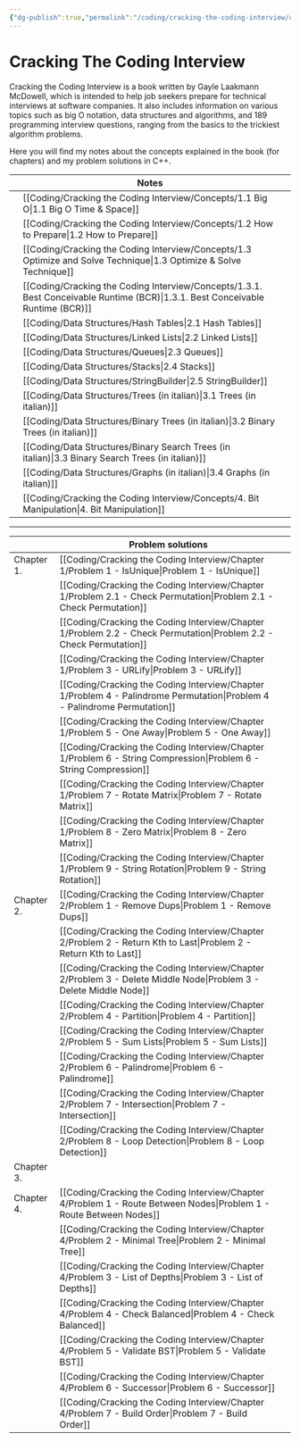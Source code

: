 ```yaml
---
{"dg-publish":true,"permalink":"/coding/cracking-the-coding-interview/cracking-the-coding-interview/","created":"2023-01-24T23:11:33.151+01:00","updated":"2023-02-23T23:50:13.631+01:00"}
---
```


# Cracking The Coding Interview
Cracking the Coding Interview is a book written by Gayle Laakmann McDowell, which is intended to help job seekers prepare for technical interviews at software companies. It also includes information on various topics such as big O notation, data structures and algorithms, and 189 programming interview questions, ranging from the basics to the trickiest algorithm problems.

Here you will find my notes about the concepts explained in the book (for chapters) and my problem solutions in C++.

|     | **Notes**                                                                  |     |
| --- | -------------------------------------------------------------------------- | --- |
|     | [[Coding/Cracking the Coding Interview/Concepts/1.1 Big O\|1.1 Big O Time & Space]]                                      |     |
|     | [[Coding/Cracking the Coding Interview/Concepts/1.2 How to Prepare\|1.2 How to Prepare]]                                                     |     |
|     | [[Coding/Cracking the Coding Interview/Concepts/1.3 Optimize and Solve Technique\|1.3 Optimize & Solve Technique]]       |     | 
|     | [[Coding/Cracking the Coding Interview/Concepts/1.3.1. Best Conceivable Runtime (BCR)\|1.3.1. Best Conceivable Runtime (BCR)]]                                  |     |
|     | [[Coding/Data Structures/Hash Tables\|2.1 Hash Tables]]                                           |     |
|     | [[Coding/Data Structures/Linked Lists\|2.2 Linked Lists]]                                         |     |
|     | [[Coding/Data Structures/Queues\|2.3 Queues]]                                                     |     |
|     | [[Coding/Data Structures/Stacks\|2.4 Stacks]]                                                     |     |
|     | [[Coding/Data Structures/StringBuilder\|2.5 StringBuilder]]                                       |     |
|     | [[Coding/Data Structures/Trees (in italian)\|3.1 Trees (in italian)]]                             |     |
|     | [[Coding/Data Structures/Binary Trees (in italian)\|3.2 Binary Trees (in italian)]]               |     |
|     | [[Coding/Data Structures/Binary Search Trees (in italian)\|3.3 Binary Search Trees (in italian)]] |     |
|     | [[Coding/Data Structures/Graphs (in italian)\|3.4 Graphs (in italian)]]                           |     |
|     | [[Coding/Cracking the Coding Interview/Concepts/4. Bit Manipulation\|4. Bit Manipulation]]                                                    |     |

---

|            | **Problem solutions**                  |     |
| ---------- | -------------------------------------- | --- |
| Chapter 1. | [[Coding/Cracking the Coding Interview/Chapter 1/Problem 1 - IsUnique\|Problem 1 - IsUnique]]               |     |
|            | [[Coding/Cracking the Coding Interview/Chapter 1/Problem 2.1 - Check Permutation\|Problem 2.1 - Check Permutation]]    |     |
|            | [[Coding/Cracking the Coding Interview/Chapter 1/Problem 2.2 - Check Permutation\|Problem 2.2 - Check Permutation]]    |     |
|            | [[Coding/Cracking the Coding Interview/Chapter 1/Problem 3 - URLify\|Problem 3 - URLify]]                 |     |
|            | [[Coding/Cracking the Coding Interview/Chapter 1/Problem 4 - Palindrome Permutation\|Problem 4 - Palindrome Permutation]] |     |
|            | [[Coding/Cracking the Coding Interview/Chapter 1/Problem 5 - One Away\|Problem 5 - One Away]]               |     |
|            | [[Coding/Cracking the Coding Interview/Chapter 1/Problem 6 - String Compression\|Problem 6 - String Compression]]     |     |
|            | [[Coding/Cracking the Coding Interview/Chapter 1/Problem 7 - Rotate Matrix\|Problem 7 - Rotate Matrix]]          |     |
|            | [[Coding/Cracking the Coding Interview/Chapter 1/Problem 8 - Zero Matrix\|Problem 8 - Zero Matrix]]            |     |
|            | [[Coding/Cracking the Coding Interview/Chapter 1/Problem 9 - String Rotation\|Problem 9 - String Rotation]]        |     |
| Chapter 2. | [[Coding/Cracking the Coding Interview/Chapter 2/Problem 1 - Remove Dups\|Problem 1 - Remove Dups]]            |     |
|            | [[Coding/Cracking the Coding Interview/Chapter 2/Problem 2 - Return Kth to Last\|Problem 2 - Return Kth to Last]]     |     |
|            | [[Coding/Cracking the Coding Interview/Chapter 2/Problem 3 - Delete Middle Node\|Problem 3 - Delete Middle Node]]     |     |
|            | [[Coding/Cracking the Coding Interview/Chapter 2/Problem 4 - Partition\|Problem 4 - Partition]]              |     |
|            | [[Coding/Cracking the Coding Interview/Chapter 2/Problem 5 - Sum Lists\|Problem 5 - Sum Lists]]              |     |
|            | [[Coding/Cracking the Coding Interview/Chapter 2/Problem 6 - Palindrome\|Problem 6 - Palindrome]]             |     |
|            | [[Coding/Cracking the Coding Interview/Chapter 2/Problem 7 - Intersection\|Problem 7 - Intersection]]           |     |
|            | [[Coding/Cracking the Coding Interview/Chapter 2/Problem 8 - Loop Detection\|Problem 8 - Loop Detection]]         |     |
| Chapter 3. |                                        |     |
| Chapter 4. | [[Coding/Cracking the Coding Interview/Chapter 4/Problem 1 - Route Between Nodes\|Problem 1 - Route Between Nodes]]    |     |
|            | [[Coding/Cracking the Coding Interview/Chapter 4/Problem 2 - Minimal Tree\|Problem 2 - Minimal Tree]]           |     |
|            | [[Coding/Cracking the Coding Interview/Chapter 4/Problem 3 - List of Depths\|Problem 3 - List of Depths]]         |     |
|            | [[Coding/Cracking the Coding Interview/Chapter 4/Problem 4 - Check Balanced\|Problem 4 - Check Balanced]]         |     |
|            | [[Coding/Cracking the Coding Interview/Chapter 4/Problem 5 - Validate BST\|Problem 5 - Validate BST]]           |     |
|            | [[Coding/Cracking the Coding Interview/Chapter 4/Problem 6 - Successor\|Problem 6 - Successor]]              |     |
|            | [[Coding/Cracking the Coding Interview/Chapter 4/Problem 7 - Build Order\|Problem 7 - Build Order]]            |     |

